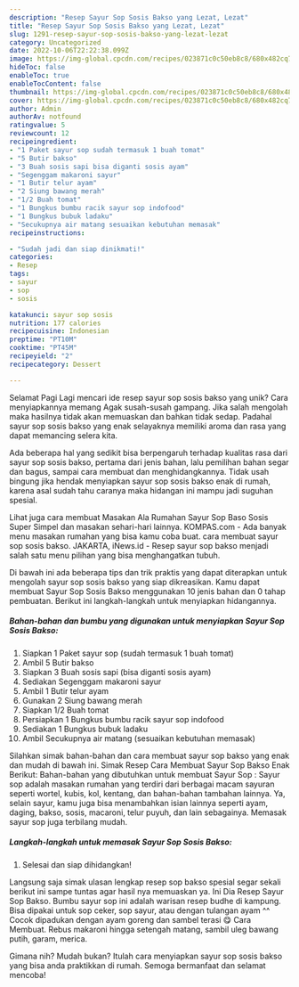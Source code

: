 ```yaml
---
description: "Resep Sayur Sop Sosis Bakso yang Lezat, Lezat"
title: "Resep Sayur Sop Sosis Bakso yang Lezat, Lezat"
slug: 1291-resep-sayur-sop-sosis-bakso-yang-lezat-lezat
category: Uncategorized
date: 2022-10-06T22:22:38.099Z
image: https://img-global.cpcdn.com/recipes/023871c0c50eb8c8/680x482cq70/sayur-sop-sosis-bakso-foto-resep-utama.jpg
hideToc: false
enableToc: true
enableTocContent: false
thumbnail: https://img-global.cpcdn.com/recipes/023871c0c50eb8c8/680x482cq70/sayur-sop-sosis-bakso-foto-resep-utama.jpg
cover: https://img-global.cpcdn.com/recipes/023871c0c50eb8c8/680x482cq70/sayur-sop-sosis-bakso-foto-resep-utama.jpg
author: Admin
authorAv: notfound
ratingvalue: 5
reviewcount: 12
recipeingredient:
- "1 Paket sayur sop sudah termasuk 1 buah tomat"
- "5 Butir bakso"
- "3 Buah sosis sapi bisa diganti sosis ayam"
- "Segenggam makaroni sayur"
- "1 Butir telur ayam"
- "2 Siung bawang merah"
- "1/2 Buah tomat"
- "1 Bungkus bumbu racik sayur sop indofood"
- "1 Bungkus bubuk ladaku"
- "Secukupnya air matang sesuaikan kebutuhan memasak"
recipeinstructions:

- "Sudah jadi dan siap dinikmati!"
categories:
- Resep
tags:
- sayur
- sop
- sosis

katakunci: sayur sop sosis 
nutrition: 177 calories
recipecuisine: Indonesian
preptime: "PT10M"
cooktime: "PT45M"
recipeyield: "2"
recipecategory: Dessert

---
```



Selamat Pagi Lagi mencari ide resep sayur sop sosis bakso yang unik? Cara menyiapkannya memang Agak susah-susah gampang. Jika salah mengolah maka hasilnya tidak akan memuaskan dan bahkan tidak sedap. Padahal sayur sop sosis bakso yang enak selayaknya memiliki aroma dan rasa yang dapat memancing selera kita.


Ada beberapa hal yang sedikit bisa berpengaruh terhadap kualitas rasa dari sayur sop sosis bakso, pertama dari jenis bahan, lalu pemilihan bahan segar dan bagus, sampai cara membuat dan menghidangkannya. Tidak usah bingung jika hendak menyiapkan sayur sop sosis bakso enak di rumah, karena asal sudah tahu caranya maka hidangan ini mampu jadi suguhan spesial.

Lihat juga cara membuat Masakan Ala Rumahan Sayur Sop Baso Sosis Super Simpel dan masakan sehari-hari lainnya. KOMPAS.com - Ada banyak menu masakan rumahan yang bisa kamu coba buat. cara membuat sayur sop sosis bakso. JAKARTA, iNews.id - Resep sayur sop bakso menjadi salah satu menu pilihan yang bisa menghangatkan tubuh.


Di bawah ini ada beberapa tips dan trik praktis yang dapat diterapkan untuk mengolah sayur sop sosis bakso yang siap dikreasikan. Kamu dapat membuat Sayur Sop Sosis Bakso menggunakan 10 jenis bahan dan 0 tahap pembuatan. Berikut ini langkah-langkah untuk menyiapkan hidangannya.

<!--inarticleads1-->

##### Bahan-bahan dan bumbu yang digunakan untuk menyiapkan Sayur Sop Sosis Bakso:

1. Siapkan 1 Paket sayur sop (sudah termasuk 1 buah tomat)
1. Ambil 5 Butir bakso
1. Siapkan 3 Buah sosis sapi (bisa diganti sosis ayam)
1. Sediakan Segenggam makaroni sayur
1. Ambil 1 Butir telur ayam
1. Gunakan 2 Siung bawang merah
1. Siapkan 1/2 Buah tomat
1. Persiapkan 1 Bungkus bumbu racik sayur sop indofood
1. Sediakan 1 Bungkus bubuk ladaku
1. Ambil Secukupnya air matang (sesuaikan kebutuhan memasak)


Silahkan simak bahan-bahan dan cara membuat sayur sop bakso yang enak dan mudah di bawah ini. Simak Resep Cara Membuat Sayur Sop Bakso Enak Berikut: Bahan-bahan yang dibutuhkan untuk membuat Sayur Sop : Sayur sop adalah masakan rumahan yang terdiri dari berbagai macam sayuran seperti wortel, kubis, kol, kentang, dan bahan-bahan tambahan lainnya. Ya, selain sayur, kamu juga bisa menambahkan isian lainnya seperti ayam, daging, bakso, sosis, macaroni, telur puyuh, dan lain sebagainya. Memasak sayur sop juga terbilang mudah. 

<!--inarticleads2-->

##### Langkah-langkah untuk memasak Sayur Sop Sosis Bakso:


1. Selesai dan siap dihidangkan!

Langsung saja simak ulasan lengkap resep sop bakso spesial segar sekali berikut ini sampe tuntas agar hasil nya memuaskan ya. Ini Dia Resep Sayur Sop Bakso. Bumbu sayur sop ini adalah warisan resep budhe di kampung. Bisa dipakai untuk sop ceker, sop sayur, atau dengan tulangan ayam ^^ Cocok dipadukan dengan ayam goreng dan sambel terasi 😋 Cara Membuat. Rebus makaroni hingga setengah matang, sambil uleg bawang putih, garam, merica. 

Gimana nih? Mudah bukan? Itulah cara menyiapkan sayur sop sosis bakso yang bisa anda praktikkan di rumah. Semoga bermanfaat dan selamat mencoba!

